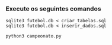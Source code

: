 ### Execute os seguintes comandos

```
sqlite3 futebol.db < criar_tabelas.sql
sqlite3 futebol.db < inserir_dados.sql

python3 campeonato.py

```
